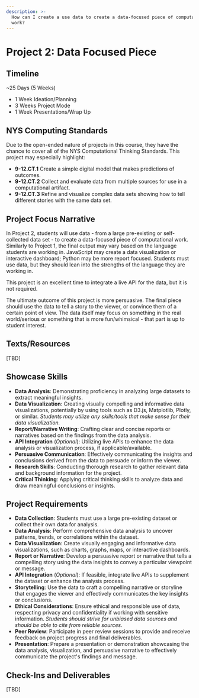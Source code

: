 ```yaml
---
description: >-
  How can I create a use data to create a data-focused piece of computational
  work?
---
```


# Project 2: Data Focused Piece

## Timeline

\~25 Days (5 Weeks)

* 1 Week Ideation/Planning
* 3 Weeks Project Mode
* 1 Week Presentations/Wrap Up

## NYS Computing Standards

Due to the open-ended nature of projects in this course, they have the chance to cover all of the NYS Computational Thinking Standards. This project may especially highlight:

* **9-12.CT.1** Create a simple digital model that makes predictions of outcomes.
* **9-12.CT.2** Collect and evaluate data from multiple sources for use in a computational artifact.
* **9-12.CT.3** Refine and visualize complex data sets showing how to tell different stories with the same data set.

## Project Focus Narrative

In Project 2, students will use data - from a large pre-existing or self-collected data set - to create a data-focused piece of computational work. Similarly to Project 1, the final output may vary based on the language students are working in. JavaScript may create a data visualization or interactive dashboard; Python may be more report focused. Students must use data, but they should lean into the strengths of the language they are working in.

This project is an excellent time to integrate a live API for the data, but it is not required.

The ultimate outcome of this project is more persuasive.  The final piece should use the data to tell a story to the viewer, or convince them of a certain point of view. The data itself may focus on something in the real world/serious or something that is more fun/whimsical - that part is up to student interest.

## Texts/Resources

\[TBD]

## Showcase Skills

* **Data Analysis**: Demonstrating proficiency in analyzing large datasets to extract meaningful insights.
* **Data Visualization**: Creating visually compelling and informative data visualizations, potentially by using tools such as D3.js, Matplotlib, Plotly, or similar. _Students may utilize any skills/tools that make sense for their data visualization._
* **Report/Narrative Writing**: Crafting clear and concise reports or narratives based on the findings from the data analysis.
* **API Integration** (_Optional_): Utilizing live APIs to enhance the data analysis or visualization process, if applicable/available.
* **Persuasive Communication**: Effectively communicating the insights and conclusions derived from the data to persuade or inform the viewer.
* **Research Skills**: Conducting thorough research to gather relevant data and background information for the project.
* **Critical Thinking**: Applying critical thinking skills to analyze data and draw meaningful conclusions or insights.

## Project Requirements

* **Data Collection**: Students must use a large pre-existing dataset or collect their own data for analysis.
* **Data Analysis**: Perform comprehensive data analysis to uncover patterns, trends, or correlations within the dataset.
* **Data Visualization**: Create visually engaging and informative data visualizations, such as charts, graphs, maps, or interactive dashboards.
* **Report or Narrative**: Develop a persuasive report or narrative that tells a compelling story using the data insights to convey a particular viewpoint or message.
* **API Integration** (_Optional_): If feasible, integrate live APIs to supplement the dataset or enhance the analysis process.
* **Storytelling**: Use the data to craft a compelling narrative or storyline that engages the viewer and effectively communicates the key insights or conclusions.
* **Ethical Considerations**: Ensure ethical and responsible use of data, respecting privacy and confidentiality if working with sensitive information. _Students should strive for unbiased data sources and should be able to cite from reliable sources._
* **Peer Review**: Participate in peer review sessions to provide and receive feedback on project progress and final deliverables.
* **Presentation**: Prepare a presentation or demonstration showcasing the data analysis, visualization, and persuasive narrative to effectively communicate the project's findings and message.

## Check-Ins and Deliverables

\[TBD]

